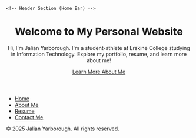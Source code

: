 <!DOCTYPE html>
<html lang="en">
<head>
    <meta charset="UTF-8">
    <meta name="viewport" content="width=device-width, initial-scale=1.0">
    <title>Welcome to My Website!</title>
    <link rel="stylesheet" href="style.css">
</head>
<body>

    <!-- Header Section (Home Bar) -->
  <header class="home-bar">
        <div class="home-bar-content">
            <h1>Welcome to My Personal Website</h1>
            <p>Hi, I'm Jalian Yarborough. I'm a student-athlete at Erskine College studying in Information Technology. Explore my portfolio, resume, and learn more about me!</p>
          <a href="about.html" class="cta-button">Learn More About Me</a>
        </div>
    </header>
  <!-- Navigation Bar (Fixed) -->
  <nav>
        <ul>
            <li><a href="index.html">Home</a></li>
            <li><a href="about.html">About Me</a></li>
            <li><a href="resume.html">Resume</a></li>
            <li><a href="contact.html">Contact Me</a></li>
        </ul>
    </nav>

  <footer>      
    <p>&copy; 2025 Jalian Yarborough. All rights reserved.</p>
  </footer>

</body>
</html>
